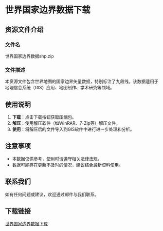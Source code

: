 # 世界国家边界数据下载

## 资源文件介绍

### 文件名
世界国家边界数据shp.zip

### 文件描述
本资源文件包含世界地图的国家边界矢量数据，特别标注了九段线。该数据适用于地理信息系统（GIS）应用、地图制作、学术研究等领域。

## 使用说明

1. **下载**：点击下载按钮获取压缩包。
2. **解压**：使用解压软件（如WinRAR、7-Zip等）解压文件。
3. **使用**：将解压后的文件导入到GIS软件中进行进一步处理和分析。

## 注意事项

- 本数据仅供参考，使用时请遵守相关法律法规。
- 数据可能存在更新不及时的情况，建议结合最新资料使用。

## 联系我们

如有任何问题或建议，欢迎通过邮件与我们联系。

## 下载链接

[世界国家边界数据下载](https://pan.quark.cn/s/b5294a3e0dd4)